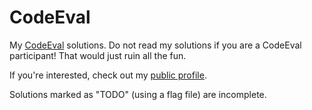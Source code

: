 CodeEval
========

My <a href="http://codeeval.com">CodeEval</a> solutions. Do not read my solutions if you are a CodeEval participant! That would just ruin all the fun.

If you're interested, check out my <a href="http://goo.gl/Q6JZeY">public profile</a>.

Solutions marked as "TODO" (using a flag file) are incomplete.
